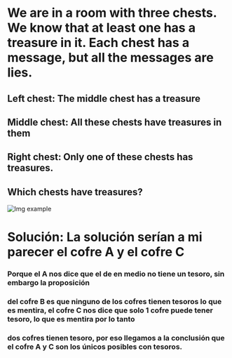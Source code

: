 # We are in a room with three chests. We know that at least one has a treasure in it. Each chest has a message, but all the messages are lies.

## Left chest: The middle chest has a treasure
## Middle chest: All these chests have treasures in them
## Right chest: Only one of these chests has treasures.

## Which chests have treasures?

![Img example](https://user-images.githubusercontent.com/29307118/202836372-19159ef8-14d5-4ecf-b08c-819b05e79f81.png)

# Solución: La solución serían a mi parecer ****el cofre A y el cofre C****
### Porque el A nos dice que el de en medio no tiene un tesoro, sin embargo la proposición
### del cofre B es que ninguno de los cofres tienen tesoros lo que es mentira, el cofre C nos dice que solo 1 cofre puede tener tesoro, lo que es mentira por lo tanto
### dos cofres tienen tesoro, por eso llegamos a la conclusión que el cofre A y C son los únicos posibles con tesoros.
